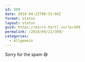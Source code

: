 ```yaml
---
id: 389
date: 2018-04-22T06:52:04Z
format: status
layout: status
guid: https://micro.hartl.co/?p=389
permalink: /2018/04/22/389/
categories:
  - Allgemein
---
```

Sorry for the spam &#x1f605;
